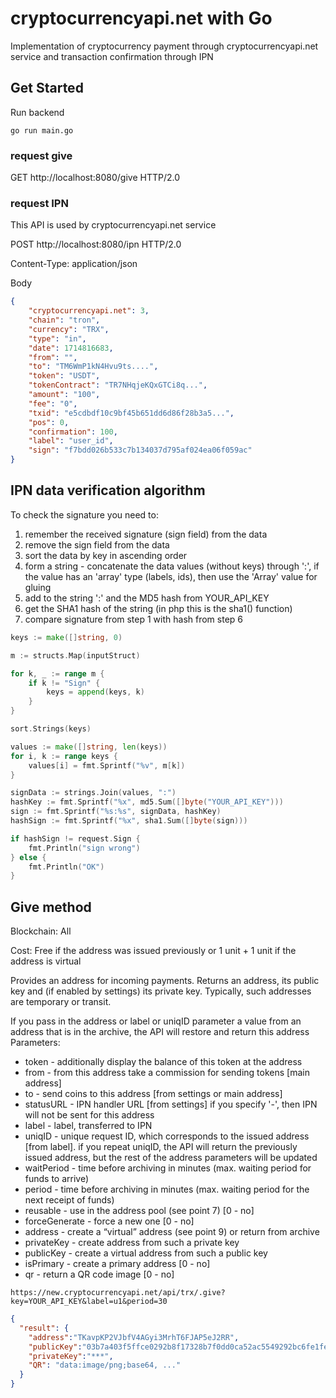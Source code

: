 # cryptocurrencyapi.net with Go
Implementation of cryptocurrency payment through cryptocurrencyapi.net service and transaction confirmation through IPN

## Get Started
Run backend
```
go run main.go
```

### request give
GET http://localhost:8080/give HTTP/2.0


### request IPN 
This API is used by cryptocurrencyapi.net service

POST http://localhost:8080/ipn HTTP/2.0

Content-Type: application/json

Body
```json
{
    "cryptocurrencyapi.net": 3,
    "chain": "tron",
    "currency": "TRX",
    "type": "in",
    "date": 1714816683,
    "from": "",
    "to": "TM6WmP1kN4Hvu9ts....",
    "token": "USDT",
    "tokenContract": "TR7NHqjeKQxGTCi8q...",
    "amount": "100",
    "fee": "0",
    "txid": "e5cdbdf10c9bf45b651dd6d86f28b3a5...",
    "pos": 0,
    "confirmation": 100,
    "label": "user_id",
    "sign": "f7bdd026b533c7b134037d795af024ea06f059ac"
}
```

## IPN data verification algorithm
To check the signature you need to:
1) remember the received signature (sign field) from the data
2) remove the sign field from the data
3) sort the data by key in ascending order
4) form a string - concatenate the data values (without keys) through ':', if the value has an 'array' type (labels, ids), then use the 'Array' value for gluing
5) add to the string ':' and the MD5 hash from YOUR_API_KEY
6) get the SHA1 hash of the string (in php this is the sha1() function)
7) compare signature from step 1 with hash from step 6

```go
keys := make([]string, 0)

m := structs.Map(inputStruct)

for k, _ := range m {
    if k != "Sign" {
        keys = append(keys, k)
    }
}

sort.Strings(keys)

values := make([]string, len(keys))
for i, k := range keys {
    values[i] = fmt.Sprintf("%v", m[k])
}

signData := strings.Join(values, ":")
hashKey := fmt.Sprintf("%x", md5.Sum([]byte("YOUR_API_KEY")))
sign := fmt.Sprintf("%s:%s", signData, hashKey)
hashSign := fmt.Sprintf("%x", sha1.Sum([]byte(sign)))

if hashSign != request.Sign {
    fmt.Println("sign wrong")
} else {
    fmt.Println("OK")
}
```

## Give method
Blockchain: All

Cost: Free if the address was issued previously or 1 unit + 1 unit if the address is virtual

Provides an address for incoming payments. Returns an address, its public key and (if enabled by settings) its private key. Typically, such addresses are temporary or transit.

If you pass in the address or label or uniqID parameter a value from an address that is in the archive, the API will restore and return this address
Parameters:

- token - additionally display the balance of this token at the address
- from - from this address take a commission for sending tokens [main address]
- to - send coins to this address [from settings or main address]
- statusURL - IPN handler URL [from settings] if you specify '-', then IPN will not be sent for this address
- label - label, transferred to IPN
- uniqID - unique request ID, which corresponds to the issued address [from label]. if you repeat uniqID, the API will return the previously issued address, but the rest of the address parameters will be updated
- waitPeriod - time before archiving in minutes (max. waiting period for funds to arrive)
- period - time before archiving in minutes (max. waiting period for the next receipt of funds)
- reusable - use in the address pool (see point 7) [0 - no]
- forceGenerate - force a new one [0 - no]
- address - create a “virtual” address (see point 9) or return from archive
- privateKey - create address from such a private key
- publicKey - create a virtual address from such a public key
- isPrimary - create a primary address [0 - no]
- qr - return a QR code image [0 - no]

```
https://new.cryptocurrencyapi.net/api/trx/.give?key=YOUR_API_KEY&label=u1&period=30
```

```json
{
  "result": {
    "address":"TKavpKP2VJbfV4AGyi3MrhT6FJAP5eJ2RR",
    "publicKey":"03b7a403f5ffce0292b8f17328b7f0dd0ca52ac5549292bc6fe1fe580ef40d183f",
    "privateKey":"***",
    "QR": "data:image/png;base64, ..."
  }
}
```
